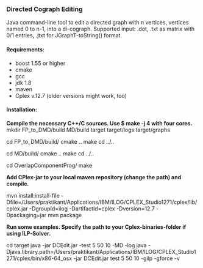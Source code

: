 ### Directed Cograph Editing
Java command-line tool to edit a directed graph with n vertices, vertices named 0 to n-1, into a di-cograph.
Supported input: .dot, .txt as matrix with 0/1 entries, .jtxt for JGraphT-toString() format.

#### Requirements:
- boost 1.55 or higher
- cmake
- gcc
- jdk 1.8
- maven
- Cplex v.12.7 (older versions might work, too)

#### Installation:

**Compile the necessary C++/C sources. Use $ make -j 4 with four cores.**
mkdir FP_to_DMD/build MD/build target target/logs target/graphs

cd FP_to_DMD/build/
cmake ..
make
cd ../..

cd MD/build/
cmake ..
make
cd ../..

cd OverlapComponentProg/
make

**Add CPlex-jar to your local maven repository (change the path) and compile.**

mvn install:install-file -Dfile=/Users/praktikant/Applications/IBM/ILOG/CPLEX_Studio1271/cplex/lib/cplex.jar -DgroupId=ilog -DartifactId=cplex -Dversion=12.7 -Dpackaging=jar
mvn package

**Run some examples. Specify the path to your Cplex-binaries-folder if using ILP-Solver.**

cd target
java -jar DCEdit.jar -test 5 50 10 -MD -log
java -Djava.library.path=/Users/praktikant/Applications/IBM/ILOG/CPLEX_Studio1271/cplex/bin/x86-64_osx -jar DCEdit.jar test 5 50 10 -gilp -gforce -v
